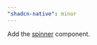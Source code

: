 ```yaml
---
"shadcn-native": minor
---
```


Add the [spinner](https://shadcn-native.moveinready.casa/docs/components/spinner) component.
